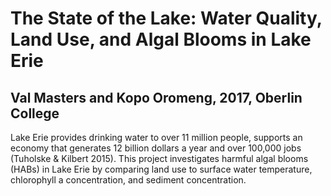 # The State of the Lake: Water Quality, Land Use, and Algal Blooms in Lake Erie
## Val Masters and Kopo Oromeng, 2017, Oberlin College

Lake Erie provides drinking water to over 11 million people, supports an economy that generates 12 billion dollars a year and over 100,000 jobs (Tuholske & Kilbert 2015). 
This project investigates harmful algal blooms (HABs) in Lake Erie by comparing land use to surface water temperature, chlorophyll a concentration, and sediment concentration.
